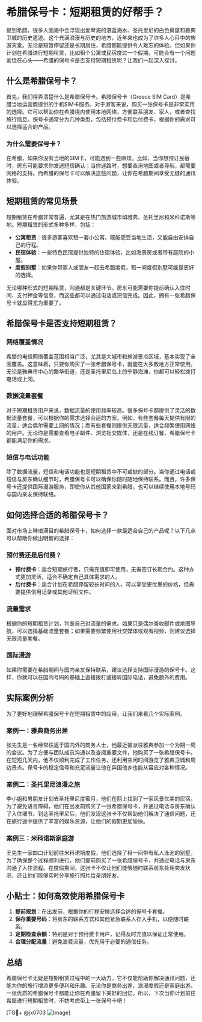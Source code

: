 # 希腊保号卡：短期租赁的好帮手？

提到希腊，很多人脑海中会浮现出爱琴海的湛蓝海水、圣托里尼的白色房屋和雅典卫城的历史遗迹。这个充满浪漫与历史的地方，近年来也成为了许多人心目中的旅游天堂。无论是短暂停留还是长期居住，希腊都能提供令人难忘的体验。但如果你计划在希腊进行短期租赁，比如租个公寓或民宿度过一个假期，可能会有一个问题萦绕在心头——希腊的保号卡是否支持短期租赁呢？让我们一起深入探讨。

## 什么是希腊保号卡？

首先，我们得弄清楚什么是希腊保号卡。希腊保号卡（Greece SIM Card）是希腊当地运营商提供的手机SIM卡服务。对于游客来说，购买一张保号卡是非常实用的选择。它可以帮助你在希腊境内使用本地网络，方便联系朋友、家人，或者查找旅行信息。保号卡通常分为几种类型，包括预付费卡和后付费卡，根据你的需求可以选择适合的产品。

### 为什么需要保号卡？

在希腊，如果你没有当地的SIM卡，可能遇到一些麻烦。比如，当你想预订民宿时，房东可能要求你发送短信确认；当你迷路时，想要查询地图或者导航，都需要网络的支持。而希腊的保号卡可以解决这些问题，让你在希腊期间享受无缝的通讯体验。

## 短期租赁的常见场景

短期租赁在希腊非常普遍，尤其是在热门旅游城市如雅典、圣托里尼和米科诺斯等地。短期租赁的形式多种多样，包括：

- **公寓租赁**：很多游客喜欢租一套小公寓，既能感受当地生活，又能自由安排自己的行程。
- **民宿体验**：一些特色民宿提供独特的住宿体验，比如海景房或者带有庭院的小屋。
- **度假别墅**：如果你带家人或朋友一起去希腊度假，租一间度假别墅可能是更好的选择。

无论哪种形式的短期租赁，沟通都是关键环节。房东可能需要你提前确认入住时间、支付押金等信息，而这些都可以通过电话或短信完成。因此，拥有一张希腊保号卡就显得尤为重要了。

## 希腊保号卡是否支持短期租赁？

### 网络覆盖情况

希腊的电信网络覆盖范围相当广泛，尤其是大城市和旅游景点区域，基本实现了全面覆盖。这意味着，只要你购买了一张希腊保号卡，就能在大多数地方正常使用。无论是雅典市中心的繁华街道，还是圣托里尼岛上的宁静海滩，你都可以轻松拨打电话或上网。

### 数据流量套餐

对于短期租赁用户来说，数据流量的使用频率较高。很多保号卡都提供了灵活的数据流量套餐，可以根据你的需求选择合适的方案。例如，有些套餐每天提供有限的流量，适合偶尔需要上网的情况；而有些套餐则提供无限流量，适合频繁使用网络的用户。无论你是需要查看电子邮件、浏览社交媒体，还是在线订餐，希腊保号卡都能满足你的需求。

### 短信与电话功能

除了数据流量，短信和电话功能也是短期租赁中不可或缺的部分。当你通过电话或短信与房东确认细节时，希腊保号卡可以确保你随时随地保持联系。而且，许多保号卡还提供国际漫游服务，即使你从其他国家来到希腊，也可以继续使用本地号码与国内亲友保持联络。

## 如何选择合适的希腊保号卡？

面对市场上琳琅满目的希腊保号卡，如何选择一款最适合自己的产品呢？以下几点可以帮助你做出明智的选择：

### 预付费还是后付费？

- **预付费卡**：适合短期旅行者，只需充值即可使用，无需签订长期合约。这种方式更加灵活，适合不确定自己具体需求的人。
- **后付费卡**：适合计划在希腊停留较长时间的人，可以享受更优惠的价格，但需要提供信用记录或其他证明文件。

### 流量需求

根据你的短期租赁计划，判断自己对流量的需求。如果只是偶尔查收邮件或地图导航，可以选择基础流量套餐；如果需要频繁使用社交媒体或观看视频，则建议选择无限流量套餐。

### 国际漫游

如果你需要在希腊期间与国内亲友保持联系，建议选择支持国际漫游的保号卡。这样，你就可以在国内号码的基础上直接拨打或接听国际电话，避免额外的费用。

## 实际案例分析

为了更好地理解希腊保号卡在短期租赁中的应用，让我们来看几个实际案例。

### 案例一：雅典商务出差

张先生是一名经常往返于国内外的商务人士，他最近被派往雅典参加一个为期一周的会议。为了方便与团队成员沟通以及查阅重要文件，他购买了一张希腊保号卡。在短短几天内，他不仅顺利完成了工作任务，还利用空闲时间游览了雅典卫城和周边景点。保号卡的稳定信号和充足流量让他在异国他乡也能从容应对各种情况。

### 案例二：圣托里尼浪漫之旅

李小姐和男朋友计划去圣托里尼度蜜月，他们在网上找到了一家风景优美的民宿。为了避免语言障碍，他们在出发前购买了一张希腊保号卡，并通过电话与房东确认了入住细节。到达圣托里尼后，他们发现这张卡不仅帮助他们解决了通信问题，还在旅行途中提供了丰富的娱乐资源，让他们的假期更加愉快。

### 案例三：米科诺斯家庭游

王先生一家四口计划前往米科诺斯度假，他们选择了租一间带有私人泳池的别墅。为了确保整个过程顺利进行，他们提前购买了一张希腊保号卡，并通过电话与房东沟通了入住流程。在度假期间，这张卡不仅让他们能够随时联系房东处理突发状况，还让他们能够实时分享旅行照片给亲朋好友。

## 小贴士：如何高效使用希腊保号卡

1. **提前规划**：在出发前，根据你的行程安排选择合适的保号卡套餐。
2. **保存重要号码**：将房东的联系方式和其他紧急联系人存入手机，以便随时联系。
3. **定期检查余额**：特别是对于预付费卡用户，记得及时充值以保证正常使用。
4. **合理分配流量**：避免浪费流量，优先用于必要的通信任务。

## 总结

希腊保号卡无疑是短期租赁过程中的一大助力。它不仅能帮助你解决通讯问题，还能为你的旅行增添更多便利和乐趣。无论你是商务出差、浪漫度假还是家庭出游，一张优质的希腊保号卡都能让你在希腊留下美好的回忆。所以，下次当你计划前往希腊进行短期租赁时，不妨考虑带上一张保号卡吧！

[TG💪+ @jx0703 ![Image](https://github.com/user-attachments/assets/dbca1d08-cadb-493c-b0ec-ad6f7a83f270)]